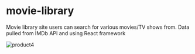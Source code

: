 # movie-library
Movie library site users can search for various movies/TV shows from. 
Data pulled from IMDb API and using React framework

![product4](https://user-images.githubusercontent.com/77846284/182814273-7a89fecb-8369-466b-9132-05fb1e732cc0.png)
